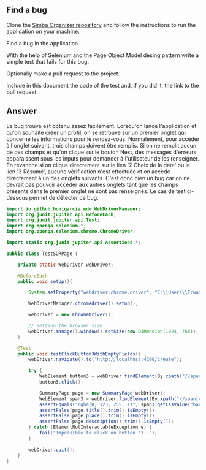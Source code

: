 ## Find a bug

Clone the [Simba Organizer repository](https://github.com/barais/doodlestudent/) and follow the instructions to run the application on your machine.

Find a bug in the application. 

With the help of Selenium and the Page Object Model desing pattern write a simple test that fails for this bug.

Optionally make a pull request to the project.

Include in this document the code of the test and, if you did it, the link to the pull request.

## Answer

Le bug trouvé est obtenu assez facilement. Lorsqu'on lance l'application et qu'on souhaite créer un profil, on se retrouve sur un premier onglet qui concerne les informations pour le rendez-vous. Normalement, pour accéder à l'onglet suivant, trois champs doivent être remplis. Si on ne remplit aucun de ces champs et qu'on clique sur le bouton Next, des messages d'erreurs apparaissent sous les inputs pour demander à l'utilisateur de les renseigner. En revanche si on clique directement sur le lien '2 Choix de la date' ou le lien '3 Résumé', aucune vérification n'est effectuée et on accède directement à un des onglets suivants. C'est donc bien un bug car on ne devrait pas pouvoir accéder aux autres onglets tant que les champs présents dans le premier onglet ne sont pas renseignés. Le cas de test ci-dessous permet de détecter ce bug.

```java
import io.github.bonigarcia.wdm.WebDriverManager;
import org.junit.jupiter.api.BeforeEach;
import org.junit.jupiter.api.Test;
import org.openqa.selenium.*;
import org.openqa.selenium.chrome.ChromeDriver;

import static org.junit.jupiter.api.Assertions.*;

public class TestSORPage {

    private static WebDriver webDriver;

    @BeforeEach
    public void setUp(){

        System.setProperty("webdriver.chrome.driver", "C:\\Users\\Erwann\\chromedriver_win32\\chromedriver.exe");

        WebDriverManager.chromedriver().setup();

        webDriver = new ChromeDriver();

        // Setting the browser size
        webDriver.manage().window().setSize(new Dimension(1024, 768));
    }

    @Test
    public void testClickButton3WithEmptyFields() {
        webDriver.navigate().to("http://localhost:4200/create");

        try {
            WebElement button3 = webDriver.findElement(By.xpath("//span[contains(text(), '3')]"));
            button3.click();

            SummaryPage page = new SummaryPage(webDriver);
            WebElement span3 = webDriver.findElement(By.xpath("//span[contains(text(), '3')]"));
            assertEquals("rgba(0, 123, 255, 1)", span3.getCssValue("background-color"));
            assertFalse(page.title().trim().isEmpty());
            assertFalse(page.place().trim().isEmpty());
            assertFalse(page.description().trim().isEmpty());
        } catch (ElementNotInteractableException e) {
            fail("Impossible to click on button '3'.");
        }

        webDriver.quit();
    }
}
```